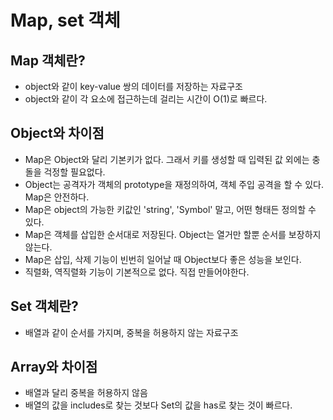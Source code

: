 # Map, set 객체

## Map 객체란?

- object와 같이 key-value 쌍의 데이터를 저장하는 자료구조
- object와 같이 각 요소에 접근하는데 걸리는 시간이 O(1)로 빠르다.

## Object와 차이점

- Map은 Object와 달리 기본키가 없다. 그래서 키를 생성할 때 입력된 값 외에는 충돌을 걱정할 필요없다.
- Object는 공격자가 객체의 prototype을 재정의하여, 객체 주입 공격을 할 수 있다. Map은 안전하다.
- Map은 object의 가능한 키값인 'string', 'Symbol' 말고, 어떤 형태든 정의할 수 있다.
- Map은 객체를 삽입한 순서대로 저장된다. Object는 열거만 할뿐 순서를 보장하지 않는다.
- Map은 삽입, 삭제 기능이 빈번히 일어날 때 Object보다 좋은 성능을 보인다.
- 직렬화, 역직렬화 기능이 기본적으로 없다. 직접 만들어야한다.

## Set 객체란?

- 배열과 같이 순서를 가지며, 중복을 허용하지 않는 자료구조

## Array와 차이점

- 배열과 달리 중복을 허용하지 않음
- 배열의 값을 includes로 찾는 것보다 Set의 값을 has로 찾는 것이 빠르다.